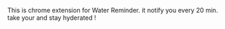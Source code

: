 This is chrome extension for  Water Reminder. it notify you every 20 min. take your and stay hyderated !
